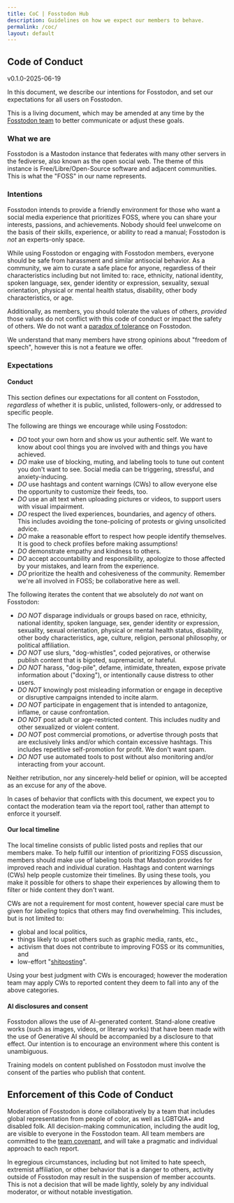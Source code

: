 ```yaml
---
title: CoC | Fosstodon Hub
description: Guidelines on how we expect our members to behave.
permalink: /coc/
layout: default
---
```

## Code of Conduct
v0.1.0-2025-06-19

In this document, we describe our intentions for Fosstodon, and set our expectations for all users on Fosstodon.

This is a living document, which may be amended at any time by the [Fosstodon team](https://hub.fosstodon.org/team) to better communicate or adjust these goals.

### What we are

Fosstodon is a Mastodon instance that federates with many other servers in the fediverse, also known as the open social web. The theme of this instance is Free/Libre/Open-Source software and adjacent communities. This is what the "FOSS" in our name represents.

### Intentions

Fosstodon intends to provide a friendly environment for those who want a social media experience that prioritizes FOSS, where you can share your interests, passions, and achievements. Nobody should feel unwelcome on the basis of their skills, experience, or ability to read a manual; Fosstodon is *not* an experts-only space.

While using Fosstodon or engaging with Fosstodon members, everyone should be safe from harassment and similar antisocial behavior. As a community, we aim to curate a safe place for anyone, regardless of their characteristics including but not limited to: race, ethnicity, national identity, spoken language, sex, gender identity or expression, sexuality, sexual orientation, physical or mental health status, disability, other body characteristics, or age.

Additionally, as members, you should tolerate the values of others, *provided* those values do not conflict with this code of conduct or impact the safety of others. We do not want a [paradox of tolerance](https://en.wikipedia.org/wiki/Paradox_of_tolerance) on Fosstodon.

We understand that many members have strong opinions about "freedom of speech", however this is not a feature we offer.

### Expectations

#### Conduct

This section defines our expectations for all content on Fosstodon, *regardless* of whether it is public, unlisted, followers-only, or addressed to specific people.

The following are things we encourage while using Fosstodon:
- *DO* toot your own horn and show us your authentic self. We want to know about cool things you are involved with and things you have achieved.
- *DO* make use of blocking, muting, and labeling tools to tune out content you don't want to see. Social media can be triggering, stressful, and anxiety-inducing.
- *DO* use hashtags and content warnings (CWs) to allow everyone else the opportunity to customize their feeds, too.
- *DO* use an alt text when uploading pictures or videos, to support users with visual impairment.
- *DO* respect the lived experiences, boundaries, and agency of others. This includes avoiding the tone-policing of protests or giving unsolicited advice.
- *DO* make a reasonable effort to respect how people identify themselves. It is good to check profiles before making assumptions!
- *DO* demonstrate empathy and kindness to others.
- *DO* accept accountability and responsibility, apologize to those affected by your mistakes, and learn from the experience.
- *DO* prioritize the health and cohesiveness of the community. Remember we're all involved in FOSS; be collaborative here as well.

The following iterates the content that we absolutely do *not* want on Fosstodon:
- *DO NOT* disparage individuals or groups based on race, ethnicity, national identity, spoken language, sex, gender identity or expression, sexuality, sexual orientation, physical or mental health status, disability, other body characteristics, age, culture, religion, personal philosophy, or political affiliation.
- *DO NOT* use slurs, "dog-whistles", coded pejoratives, or otherwise publish content that is bigoted, supremacist, or hateful.
- *DO NOT* harass, "dog-pile", defame, intimidate, threaten, expose private information about ("doxing"), or intentionally cause distress to other users.
- *DO NOT* knowingly post misleading information or engage in deceptive or disruptive campaigns intended to incite alarm.
- *DO NOT* participate in engagement that is intended to antagonize, inflame, or cause confrontation.
- *DO NOT* post adult or age-restricted content. This includes nudity and other sexualized or violent content.
- *DO NOT* post commercial promotions, or advertise through posts that are exclusively links and/or which contain excessive hashtags. This includes repetitive self-promotion for profit. We don't want spam.
- *DO NOT* use automated tools to post without also monitoring and/or interacting from your account.

Neither retribution, nor any sincerely-held belief or opinion, will be accepted as an excuse for any of the above.

In cases of behavior that conflicts with this document, we expect you to contact the moderation team via the report tool, rather than attempt to enforce it yourself.

#### Our local timeline

The local timeline consists of public listed posts and replies that our members make. To help fulfill our intention of prioritizing FOSS discussion, members should make use of labeling tools that Mastodon provides for improved reach and individual curation. Hashtags and content warnings (CWs) help people customize their timelines. By using these tools, you make it possible for others to shape their experiences by allowing them to filter or hide content they don't want.

CWs are not a requirement for most content, however special care must be given for *labeling* topics that others may find overwhelming. This includes, but is not limited to:
- global and local politics,
- things likely to upset others such as graphic media, rants, etc.,
- activism that does not contribute to improving FOSS or its communities, and
- low-effort "[shitposting](https://en.wikipedia.org/wiki/Shitposting)".

Using your best judgment with CWs is encouraged; however the moderation team may apply CWs to reported content they deem to fall into any of the above categories.

#### AI disclosures and consent

Fosstodon allows the use of AI-generated content. Stand-alone creative works (such as images, videos, or literary works) that have been made with the use of Generative AI should be accompanied by a disclosure to that effect. Our intention is to encourage an environment where this content is unambiguous.

Training models on content published on Fosstodon must involve the consent of the parties who publish that content.

## Enforcement of this Code of Conduct

Moderation of Fosstodon is done collaboratively by a team that includes global representation from people of color, as well as LGBTQIA+ and disabled folk. All decision-making communication, including the audit log, are visible to everyone in the Fosstodon team. All team members are committed to the [team covenant](https://hub.fosstodon.org/covenant), and will take a pragmatic and individual approach to each report.

In egregious circumstances, including but not limited to hate speech, extremist affiliation, or other behavior that is a danger to others, activity outside of Fosstodon may result in the suspension of member accounts. This is not a decision that will be made lightly, solely by any individual moderator, or without notable investigation.
